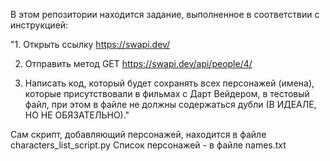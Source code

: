 В этом репозитории находится задание, выполненное в соответствии с инструкцией:

"1. Открыть ссылку https://swapi.dev/

2. Отправить метод GET https://swapi.dev/api/people/4/

3. Написать код, который будет сохранять всех персонажей (имена), которые присутствовали в фильмах с Дарт Вейдером, 
в тестовый файл, при этом в файле не должны содержаться дубли (В ИДЕАЛЕ, НО НЕ ОБЯЗАТЕЛЬНО)."


Сам скрипт, добавляющий персонажей, находится в файле characters_list_script.py
Список персонажей - в файле names.txt
